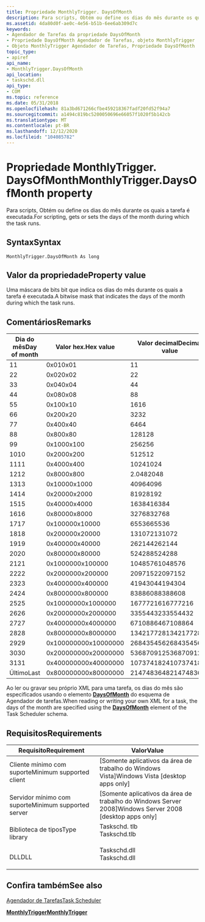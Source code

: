 ```yaml
---
title: Propriedade MonthlyTrigger. DaysOfMonth
description: Para scripts, Obtém ou define os dias do mês durante os quais a tarefa é executada.
ms.assetid: 4da80d0f-ae0c-4e56-b51b-6ee6ab309d7c
keywords:
- Agendador de Tarefas da propriedade DaysOfMonth
- Propriedade DaysOfMonth Agendador de Tarefas, objeto MonthlyTrigger
- Objeto MonthlyTrigger Agendador de Tarefas, Propriedade DaysOfMonth
topic_type:
- apiref
api_name:
- MonthlyTrigger.DaysOfMonth
api_location:
- taskschd.dll
api_type:
- COM
ms.topic: reference
ms.date: 05/31/2018
ms.openlocfilehash: 81a3bd671266cfbe459218367fadf20fd52f94a7
ms.sourcegitcommit: a1494c819bc5200050696e66057f1020f5b142cb
ms.translationtype: MT
ms.contentlocale: pt-BR
ms.lasthandoff: 12/12/2020
ms.locfileid: "104085782"
---
```

# <a name="monthlytriggerdaysofmonth-property"></a><span data-ttu-id="24968-106">Propriedade MonthlyTrigger. DaysOfMonth</span><span class="sxs-lookup"><span data-stu-id="24968-106">MonthlyTrigger.DaysOfMonth property</span></span>

<span data-ttu-id="24968-107">Para scripts, Obtém ou define os dias do mês durante os quais a tarefa é executada.</span><span class="sxs-lookup"><span data-stu-id="24968-107">For scripting, gets or sets the days of the month during which the task runs.</span></span>

## <a name="syntax"></a><span data-ttu-id="24968-108">Syntax</span><span class="sxs-lookup"><span data-stu-id="24968-108">Syntax</span></span>


```VB
MonthlyTrigger.DaysOfMonth As long
```



## <a name="property-value"></a><span data-ttu-id="24968-109">Valor da propriedade</span><span class="sxs-lookup"><span data-stu-id="24968-109">Property value</span></span>

<span data-ttu-id="24968-110">Uma máscara de bits bit que indica os dias do mês durante os quais a tarefa é executada.</span><span class="sxs-lookup"><span data-stu-id="24968-110">A bitwise mask that indicates the days of the month during which the task runs.</span></span>

## <a name="remarks"></a><span data-ttu-id="24968-111">Comentários</span><span class="sxs-lookup"><span data-stu-id="24968-111">Remarks</span></span>



| <span data-ttu-id="24968-112">Dia do mês</span><span class="sxs-lookup"><span data-stu-id="24968-112">Day of month</span></span> | <span data-ttu-id="24968-113">Valor hex.</span><span class="sxs-lookup"><span data-stu-id="24968-113">Hex value</span></span>  | <span data-ttu-id="24968-114">Valor decimal</span><span class="sxs-lookup"><span data-stu-id="24968-114">Decimal value</span></span> |
|--------------|------------|---------------|
| <span data-ttu-id="24968-115">1</span><span class="sxs-lookup"><span data-stu-id="24968-115">1</span></span>            | <span data-ttu-id="24968-116">0x01</span><span class="sxs-lookup"><span data-stu-id="24968-116">0x01</span></span>       | <span data-ttu-id="24968-117">1</span><span class="sxs-lookup"><span data-stu-id="24968-117">1</span></span>             |
| <span data-ttu-id="24968-118">2</span><span class="sxs-lookup"><span data-stu-id="24968-118">2</span></span>            | <span data-ttu-id="24968-119">0x02</span><span class="sxs-lookup"><span data-stu-id="24968-119">0x02</span></span>       | <span data-ttu-id="24968-120">2</span><span class="sxs-lookup"><span data-stu-id="24968-120">2</span></span>             |
| <span data-ttu-id="24968-121">3</span><span class="sxs-lookup"><span data-stu-id="24968-121">3</span></span>            | <span data-ttu-id="24968-122">0x04</span><span class="sxs-lookup"><span data-stu-id="24968-122">0x04</span></span>       | <span data-ttu-id="24968-123">4</span><span class="sxs-lookup"><span data-stu-id="24968-123">4</span></span>             |
| <span data-ttu-id="24968-124">4</span><span class="sxs-lookup"><span data-stu-id="24968-124">4</span></span>            | <span data-ttu-id="24968-125">0x08</span><span class="sxs-lookup"><span data-stu-id="24968-125">0x08</span></span>       | <span data-ttu-id="24968-126">8</span><span class="sxs-lookup"><span data-stu-id="24968-126">8</span></span>             |
| <span data-ttu-id="24968-127">5</span><span class="sxs-lookup"><span data-stu-id="24968-127">5</span></span>            | <span data-ttu-id="24968-128">0x10</span><span class="sxs-lookup"><span data-stu-id="24968-128">0x10</span></span>       | <span data-ttu-id="24968-129">16</span><span class="sxs-lookup"><span data-stu-id="24968-129">16</span></span>            |
| <span data-ttu-id="24968-130">6</span><span class="sxs-lookup"><span data-stu-id="24968-130">6</span></span>            | <span data-ttu-id="24968-131">0x20</span><span class="sxs-lookup"><span data-stu-id="24968-131">0x20</span></span>       | <span data-ttu-id="24968-132">32</span><span class="sxs-lookup"><span data-stu-id="24968-132">32</span></span>            |
| <span data-ttu-id="24968-133">7</span><span class="sxs-lookup"><span data-stu-id="24968-133">7</span></span>            | <span data-ttu-id="24968-134">0x40</span><span class="sxs-lookup"><span data-stu-id="24968-134">0x40</span></span>       | <span data-ttu-id="24968-135">64</span><span class="sxs-lookup"><span data-stu-id="24968-135">64</span></span>            |
| <span data-ttu-id="24968-136">8</span><span class="sxs-lookup"><span data-stu-id="24968-136">8</span></span>            | <span data-ttu-id="24968-137">0x80</span><span class="sxs-lookup"><span data-stu-id="24968-137">0x80</span></span>       | <span data-ttu-id="24968-138">128</span><span class="sxs-lookup"><span data-stu-id="24968-138">128</span></span>           |
| <span data-ttu-id="24968-139">9</span><span class="sxs-lookup"><span data-stu-id="24968-139">9</span></span>            | <span data-ttu-id="24968-140">0x100</span><span class="sxs-lookup"><span data-stu-id="24968-140">0x100</span></span>      | <span data-ttu-id="24968-141">256</span><span class="sxs-lookup"><span data-stu-id="24968-141">256</span></span>           |
| <span data-ttu-id="24968-142">10</span><span class="sxs-lookup"><span data-stu-id="24968-142">10</span></span>           | <span data-ttu-id="24968-143">0x200</span><span class="sxs-lookup"><span data-stu-id="24968-143">0x200</span></span>      | <span data-ttu-id="24968-144">512</span><span class="sxs-lookup"><span data-stu-id="24968-144">512</span></span>           |
| <span data-ttu-id="24968-145">11</span><span class="sxs-lookup"><span data-stu-id="24968-145">11</span></span>           | <span data-ttu-id="24968-146">0x400</span><span class="sxs-lookup"><span data-stu-id="24968-146">0x400</span></span>      | <span data-ttu-id="24968-147">1024</span><span class="sxs-lookup"><span data-stu-id="24968-147">1024</span></span>          |
| <span data-ttu-id="24968-148">12</span><span class="sxs-lookup"><span data-stu-id="24968-148">12</span></span>           | <span data-ttu-id="24968-149">0x800</span><span class="sxs-lookup"><span data-stu-id="24968-149">0x800</span></span>      | <span data-ttu-id="24968-150">2.048</span><span class="sxs-lookup"><span data-stu-id="24968-150">2048</span></span>          |
| <span data-ttu-id="24968-151">13</span><span class="sxs-lookup"><span data-stu-id="24968-151">13</span></span>           | <span data-ttu-id="24968-152">0x1000</span><span class="sxs-lookup"><span data-stu-id="24968-152">0x1000</span></span>     | <span data-ttu-id="24968-153">4096</span><span class="sxs-lookup"><span data-stu-id="24968-153">4096</span></span>          |
| <span data-ttu-id="24968-154">14</span><span class="sxs-lookup"><span data-stu-id="24968-154">14</span></span>           | <span data-ttu-id="24968-155">0x2000</span><span class="sxs-lookup"><span data-stu-id="24968-155">0x2000</span></span>     | <span data-ttu-id="24968-156">8192</span><span class="sxs-lookup"><span data-stu-id="24968-156">8192</span></span>          |
| <span data-ttu-id="24968-157">15</span><span class="sxs-lookup"><span data-stu-id="24968-157">15</span></span>           | <span data-ttu-id="24968-158">0x4000</span><span class="sxs-lookup"><span data-stu-id="24968-158">0x4000</span></span>     | <span data-ttu-id="24968-159">16384</span><span class="sxs-lookup"><span data-stu-id="24968-159">16384</span></span>         |
| <span data-ttu-id="24968-160">16</span><span class="sxs-lookup"><span data-stu-id="24968-160">16</span></span>           | <span data-ttu-id="24968-161">0x8000</span><span class="sxs-lookup"><span data-stu-id="24968-161">0x8000</span></span>     | <span data-ttu-id="24968-162">32768</span><span class="sxs-lookup"><span data-stu-id="24968-162">32768</span></span>         |
| <span data-ttu-id="24968-163">17</span><span class="sxs-lookup"><span data-stu-id="24968-163">17</span></span>           | <span data-ttu-id="24968-164">0x10000</span><span class="sxs-lookup"><span data-stu-id="24968-164">0x10000</span></span>    | <span data-ttu-id="24968-165">65536</span><span class="sxs-lookup"><span data-stu-id="24968-165">65536</span></span>         |
| <span data-ttu-id="24968-166">18</span><span class="sxs-lookup"><span data-stu-id="24968-166">18</span></span>           | <span data-ttu-id="24968-167">0x20000</span><span class="sxs-lookup"><span data-stu-id="24968-167">0x20000</span></span>    | <span data-ttu-id="24968-168">131072</span><span class="sxs-lookup"><span data-stu-id="24968-168">131072</span></span>        |
| <span data-ttu-id="24968-169">19</span><span class="sxs-lookup"><span data-stu-id="24968-169">19</span></span>           | <span data-ttu-id="24968-170">0x40000</span><span class="sxs-lookup"><span data-stu-id="24968-170">0x40000</span></span>    | <span data-ttu-id="24968-171">262144</span><span class="sxs-lookup"><span data-stu-id="24968-171">262144</span></span>        |
| <span data-ttu-id="24968-172">20</span><span class="sxs-lookup"><span data-stu-id="24968-172">20</span></span>           | <span data-ttu-id="24968-173">0x80000</span><span class="sxs-lookup"><span data-stu-id="24968-173">0x80000</span></span>    | <span data-ttu-id="24968-174">524288</span><span class="sxs-lookup"><span data-stu-id="24968-174">524288</span></span>        |
| <span data-ttu-id="24968-175">21</span><span class="sxs-lookup"><span data-stu-id="24968-175">21</span></span>           | <span data-ttu-id="24968-176">0x100000</span><span class="sxs-lookup"><span data-stu-id="24968-176">0x100000</span></span>   | <span data-ttu-id="24968-177">1048576</span><span class="sxs-lookup"><span data-stu-id="24968-177">1048576</span></span>       |
| <span data-ttu-id="24968-178">22</span><span class="sxs-lookup"><span data-stu-id="24968-178">22</span></span>           | <span data-ttu-id="24968-179">0x200000</span><span class="sxs-lookup"><span data-stu-id="24968-179">0x200000</span></span>   | <span data-ttu-id="24968-180">2097152</span><span class="sxs-lookup"><span data-stu-id="24968-180">2097152</span></span>       |
| <span data-ttu-id="24968-181">23</span><span class="sxs-lookup"><span data-stu-id="24968-181">23</span></span>           | <span data-ttu-id="24968-182">0x400000</span><span class="sxs-lookup"><span data-stu-id="24968-182">0x400000</span></span>   | <span data-ttu-id="24968-183">4194304</span><span class="sxs-lookup"><span data-stu-id="24968-183">4194304</span></span>       |
| <span data-ttu-id="24968-184">24</span><span class="sxs-lookup"><span data-stu-id="24968-184">24</span></span>           | <span data-ttu-id="24968-185">0x800000</span><span class="sxs-lookup"><span data-stu-id="24968-185">0x800000</span></span>   | <span data-ttu-id="24968-186">8388608</span><span class="sxs-lookup"><span data-stu-id="24968-186">8388608</span></span>       |
| <span data-ttu-id="24968-187">25</span><span class="sxs-lookup"><span data-stu-id="24968-187">25</span></span>           | <span data-ttu-id="24968-188">0x1000000</span><span class="sxs-lookup"><span data-stu-id="24968-188">0x1000000</span></span>  | <span data-ttu-id="24968-189">16777216</span><span class="sxs-lookup"><span data-stu-id="24968-189">16777216</span></span>      |
| <span data-ttu-id="24968-190">26</span><span class="sxs-lookup"><span data-stu-id="24968-190">26</span></span>           | <span data-ttu-id="24968-191">0x2000000</span><span class="sxs-lookup"><span data-stu-id="24968-191">0x2000000</span></span>  | <span data-ttu-id="24968-192">33554432</span><span class="sxs-lookup"><span data-stu-id="24968-192">33554432</span></span>      |
| <span data-ttu-id="24968-193">27</span><span class="sxs-lookup"><span data-stu-id="24968-193">27</span></span>           | <span data-ttu-id="24968-194">0x4000000</span><span class="sxs-lookup"><span data-stu-id="24968-194">0x4000000</span></span>  | <span data-ttu-id="24968-195">67108864</span><span class="sxs-lookup"><span data-stu-id="24968-195">67108864</span></span>      |
| <span data-ttu-id="24968-196">28</span><span class="sxs-lookup"><span data-stu-id="24968-196">28</span></span>           | <span data-ttu-id="24968-197">0x8000000</span><span class="sxs-lookup"><span data-stu-id="24968-197">0x8000000</span></span>  | <span data-ttu-id="24968-198">134217728</span><span class="sxs-lookup"><span data-stu-id="24968-198">134217728</span></span>     |
| <span data-ttu-id="24968-199">29</span><span class="sxs-lookup"><span data-stu-id="24968-199">29</span></span>           | <span data-ttu-id="24968-200">0x10000000</span><span class="sxs-lookup"><span data-stu-id="24968-200">0x10000000</span></span> | <span data-ttu-id="24968-201">268435456</span><span class="sxs-lookup"><span data-stu-id="24968-201">268435456</span></span>     |
| <span data-ttu-id="24968-202">30</span><span class="sxs-lookup"><span data-stu-id="24968-202">30</span></span>           | <span data-ttu-id="24968-203">0x20000000</span><span class="sxs-lookup"><span data-stu-id="24968-203">0x20000000</span></span> | <span data-ttu-id="24968-204">536870912</span><span class="sxs-lookup"><span data-stu-id="24968-204">536870912</span></span>     |
| <span data-ttu-id="24968-205">31</span><span class="sxs-lookup"><span data-stu-id="24968-205">31</span></span>           | <span data-ttu-id="24968-206">0x40000000</span><span class="sxs-lookup"><span data-stu-id="24968-206">0x40000000</span></span> | <span data-ttu-id="24968-207">1073741824</span><span class="sxs-lookup"><span data-stu-id="24968-207">1073741824</span></span>    |
| <span data-ttu-id="24968-208">Último</span><span class="sxs-lookup"><span data-stu-id="24968-208">Last</span></span>         | <span data-ttu-id="24968-209">0x80000000</span><span class="sxs-lookup"><span data-stu-id="24968-209">0x80000000</span></span> | <span data-ttu-id="24968-210">2147483648</span><span class="sxs-lookup"><span data-stu-id="24968-210">2147483648</span></span>    |



 

<span data-ttu-id="24968-211">Ao ler ou gravar seu próprio XML para uma tarefa, os dias do mês são especificados usando o elemento [**DaysOfMonth**](taskschedulerschema-daysofmonth-monthlyscheduletype-element.md) do esquema de Agendador de tarefas.</span><span class="sxs-lookup"><span data-stu-id="24968-211">When reading or writing your own XML for a task, the days of the month are specified using the [**DaysOfMonth**](taskschedulerschema-daysofmonth-monthlyscheduletype-element.md) element of the Task Scheduler schema.</span></span>

## <a name="requirements"></a><span data-ttu-id="24968-212">Requisitos</span><span class="sxs-lookup"><span data-stu-id="24968-212">Requirements</span></span>



| <span data-ttu-id="24968-213">Requisito</span><span class="sxs-lookup"><span data-stu-id="24968-213">Requirement</span></span> | <span data-ttu-id="24968-214">Valor</span><span class="sxs-lookup"><span data-stu-id="24968-214">Value</span></span> |
|-------------------------------------|-----------------------------------------------------------------------------------------|
| <span data-ttu-id="24968-215">Cliente mínimo com suporte</span><span class="sxs-lookup"><span data-stu-id="24968-215">Minimum supported client</span></span><br/> | <span data-ttu-id="24968-216">\[Somente aplicativos da área de trabalho do Windows Vista\]</span><span class="sxs-lookup"><span data-stu-id="24968-216">Windows Vista \[desktop apps only\]</span></span><br/>                                          |
| <span data-ttu-id="24968-217">Servidor mínimo com suporte</span><span class="sxs-lookup"><span data-stu-id="24968-217">Minimum supported server</span></span><br/> | <span data-ttu-id="24968-218">\[Somente aplicativos da área de trabalho do Windows Server 2008\]</span><span class="sxs-lookup"><span data-stu-id="24968-218">Windows Server 2008 \[desktop apps only\]</span></span><br/>                                    |
| <span data-ttu-id="24968-219">Biblioteca de tipos</span><span class="sxs-lookup"><span data-stu-id="24968-219">Type library</span></span><br/>             | <dl> <span data-ttu-id="24968-220"><dt>Taskschd. tlb</dt></span><span class="sxs-lookup"><span data-stu-id="24968-220"><dt>Taskschd.tlb</dt></span></span> </dl> |
| <span data-ttu-id="24968-221">DLL</span><span class="sxs-lookup"><span data-stu-id="24968-221">DLL</span></span><br/>                      | <dl> <span data-ttu-id="24968-222"><dt>Taskschd.dll</dt></span><span class="sxs-lookup"><span data-stu-id="24968-222"><dt>Taskschd.dll</dt></span></span> </dl> |



## <a name="see-also"></a><span data-ttu-id="24968-223">Confira também</span><span class="sxs-lookup"><span data-stu-id="24968-223">See also</span></span>

<dl> <dt>

[<span data-ttu-id="24968-224">Agendador de Tarefas</span><span class="sxs-lookup"><span data-stu-id="24968-224">Task Scheduler</span></span>](task-scheduler-start-page.md)
</dt> <dt>

[<span data-ttu-id="24968-225">**MonthlyTrigger**</span><span class="sxs-lookup"><span data-stu-id="24968-225">**MonthlyTrigger**</span></span>](monthlytrigger.md)
</dt> </dl>

 

 





